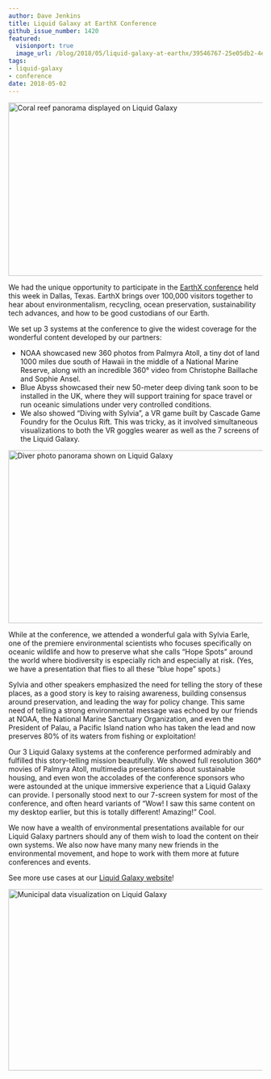 ```yaml
---
author: Dave Jenkins
title: Liquid Galaxy at EarthX Conference
github_issue_number: 1420
featured:
  visionport: true
  image_url: /blog/2018/05/liquid-galaxy-at-earthx/39546767-25e05db2-4e1b-11e8-969a-6e1f2403d02a-sm.jpg
tags:
- liquid-galaxy
- conference
date: 2018-05-02
---
```

<img src="/blog/2018/05/liquid-galaxy-at-earthx/39546767-25e05db2-4e1b-11e8-969a-6e1f2403d02a-sm.jpg" width="770" height="343" alt="Coral reef panorama displayed on Liquid Galaxy" />

We had the unique opportunity to participate in the [EarthX conference](https://www.earthx.org/) held this week in Dallas, Texas. EarthX brings over 100,000 visitors together to hear about environmentalism, recycling, ocean preservation, sustainability tech advances, and how to be good custodians of our Earth.

We set up 3 systems at the conference to give the widest coverage for the wonderful content developed by our partners:

* NOAA showcased new 360 photos from Palmyra Atoll, a tiny dot of land 1000 miles due south of Hawaii in the middle of a National Marine Reserve, along with an incredible 360° video from Christophe Baillache and Sophie Ansel.
* Blue Abyss showcased their new 50-meter deep diving tank soon to be installed in the UK, where they will support training for space travel or run oceanic simulations under very controlled conditions.
* We also showed “Diving with Sylvia”, a VR game built by Cascade Game Foundry for the Oculus Rift. This was tricky, as it involved simultaneous visualizations to both the VR goggles wearer as well as the 7 screens of the Liquid Galaxy.

<img src="/blog/2018/05/liquid-galaxy-at-earthx/39546748-169540e8-4e1b-11e8-8c6f-184330e0a911-sm.jpg" width="770" height="342" alt="Diver photo panorama shown on Liquid Galaxy" />

While at the conference, we attended a wonderful gala with Sylvia Earle, one of the premiere environmental scientists who focuses specifically on oceanic wildlife and how to preserve what she calls “Hope Spots” around the world where biodiversity is especially rich and especially at risk. (Yes, we have a presentation that flies to all these “blue hope” spots.)

Sylvia and other speakers emphasized the need for telling the story of these places, as a good story is key to raising awareness, building consensus around preservation, and leading the way for policy change. This same need of telling a strong environmental message was echoed by our friends at NOAA, the National Marine Sanctuary Organization, and even the President of Palau, a Pacific Island nation who has taken the lead and now preserves 80% of its waters from fishing or exploitation!

Our 3 Liquid Galaxy systems at the conference performed admirably and fulfilled this story-telling mission beautifully. We showed full resolution 360° movies of Palmyra Atoll, multimedia presentations about sustainable housing, and even won the accolades of the conference sponsors who were astounded at the unique immersive experience that a Liquid Galaxy can provide. I personally stood next to our 7-screen system for most of the conference, and often heard variants of “Wow! I saw this same content on my desktop earlier, but this is totally different! Amazing!” Cool.

We now have a wealth of environmental presentations available for our Liquid Galaxy partners should any of them wish to load the content on their own systems. We also now have many many new friends in the environmental movement, and hope to work with them more at future conferences and events.

See more use cases at our [Liquid Galaxy website](https://liquidgalaxy.endpoint.com/)!

<img src="/blog/2018/05/liquid-galaxy-at-earthx/39546760-1eeb13ee-4e1b-11e8-930c-8b2fff5c3eca-sm.jpg" width="770" height="359" alt="Municipal data visualization on Liquid Galaxy" />
